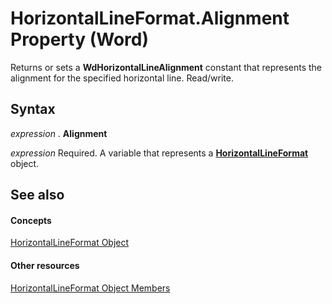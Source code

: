 
# HorizontalLineFormat.Alignment Property (Word)

Returns or sets a  **WdHorizontalLineAlignment** constant that represents the alignment for the specified horizontal line. Read/write.


## Syntax

 _expression_ . **Alignment**

 _expression_ Required. A variable that represents a **[HorizontalLineFormat](55296fc7-9b7e-dcdb-00e0-901015cf0efb.md)** object.


## See also


#### Concepts


[HorizontalLineFormat Object](55296fc7-9b7e-dcdb-00e0-901015cf0efb.md)
#### Other resources


[HorizontalLineFormat Object Members](c6ac0eb3-7c75-9997-e668-2882b455f850.md)
